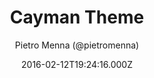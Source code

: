 ---
title: Cayman Theme
github: https://github.com/pietromenna/jekyll-cayman-theme
demo: https://jasonlong.github.io/cayman-theme/
author: Pietro Menna (@pietromenna)
ssg:
  - Jekyll
cms:
  - No Cms
date: 2016-02-12T19:24:16.000Z
description: >-
  A Jekyll theme for the responsive theme for GitHub Pages
  https://jasonlong.github.io/cayman-theme/
stale: true
---